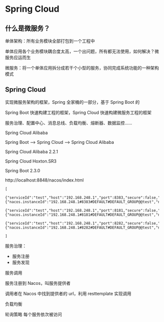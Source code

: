 # Spring Cloud

## 什么是微服务？

单体架构：所有业务模块全部打包到一个工程中

单体应用各个业务模块耦合度太高，一个出问题，所有都无法使用，如何解决？微服务应运而生

微服务：将一个单体应用拆分成若干个小型的服务，协同完成系统功能的一种架构模式

## Spring Cloud

实现微服务架构的框架，Spring 全家桶的一部分，基于 Spring Boot 的

Spring Boot 快速构建工程的框架，Spring Cloud 快速构建微服务工程的框架

服务治理、配置中心、消息总线、负载均衡、熔断器、数据监控......

Spring Cloud Alibaba

Spring Boot --> Spring Cloud --> Spring Cloud Alibaba

Spring Cloud Alibaba 2.2.1

Spring Cloud Hoxton.SR3

Spring Boot 2.3.0

http://localhost:8848/nacos/index.html

```
[
	{"serviceId":"test","host":"192.168.248.1","port":8383,"secure":false,"metadata":{"nacos.instanceId":"192.168.248.1#8383#DEFAULT#DEFAULT_GROUP@@test","nacos.weight":"1.0","nacos.cluster":"DEFAULT","nacos.healthy":"true","preserved.register.source":"SPRING_CLOUD"},"uri":"http://192.168.248.1:8383","scheme":null,"instanceId":null},

{"serviceId":"test","host":"192.168.248.1","port":8181,"secure":false,"metadata":{"nacos.instanceId":"192.168.248.1#8181#DEFAULT#DEFAULT_GROUP@@test","nacos.weight":"1.0","nacos.cluster":"DEFAULT","nacos.healthy":"true","preserved.register.source":"SPRING_CLOUD"},"uri":"http://192.168.248.1:8181","scheme":null,"instanceId":null},

{"serviceId":"test","host":"192.168.248.1","port":8282,"secure":false,"metadata":{"nacos.instanceId":"192.168.248.1#8282#DEFAULT#DEFAULT_GROUP@@test","nacos.weight":"1.0","nacos.cluster":"DEFAULT","nacos.healthy":"true","preserved.register.source":"SPRING_CLOUD"},"uri":"http://192.168.248.1:8282","scheme":null,"instanceId":null}

]
```

服务治理：

- 服务注册
- 服务发现

服务调用

服务注册到 Nacos，叫服务提供者

调用者在 Nacos 中找到提供者的 url，利用 resttemplate 实现调用

负载均衡

轮询策略 每个服务依次被访问

